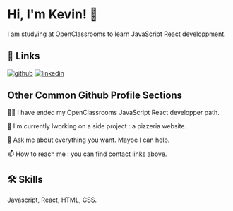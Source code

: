 
# Hi, I'm Kevin! 👋

I am studying at OpenClassrooms to learn JavaScript React developpment.



## 🔗 Links
[![github](https://img.shields.io/badge/github-000?style=for-the-badge&logo=github&logoColor=white)](https://github.com/FischKevin/)
[![linkedin](https://img.shields.io/badge/linkedin-0A66C2?style=for-the-badge&logo=linkedin&logoColor=white)](https://www.linkedin.com/in/kevinfischeriam/)
## Other Common Github Profile Sections
👩‍💻 I have ended my OpenClassrooms JavaScript React developper path.

🧠 I'm currently lworking on a side project : a pizzeria website.

💬 Ask me about everything you want. Maybe I can help.

📫 How to reach me : you can find contact links above.

## 🛠 Skills
Javascript, React, HTML, CSS.
